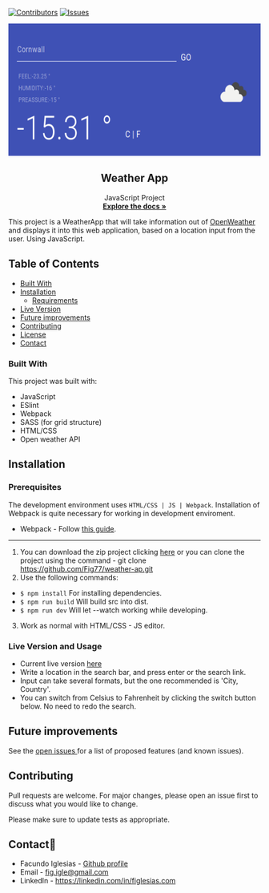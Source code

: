 [![Contributors][contributors-shield]][contributors-url]
[![Issues][issues-shield]][issues-url]
<br />
<p align="center">
  <img src="Rest.png" alt="menu" width="600" height="264">
  <h2 align="center">Weather App</h2>
  <p align="center">
  	JavaScript Project
    <br />
    <a href="https://github.com/Fig77/weather-ap"><strong>Explore the docs »</strong></a>
    <br />
</p>

<!-- ABOUT THE PROJECT -->
This project is a WeatherApp that will take information out of [OpenWeather](https://openweathermap.org/) and displays it into this web application, based on a location input from the user. Using JavaScript.

<!-- TABLE OF CONTENTS -->
## Table of Contents

* [Built With](#built-with)
* [Installation](#installation-and-setup)
	* [Requirements](#perquisites)
* [Live Version](#live-version-and-usage)
* [Future improvements](#future-improvements)
* [Contributing](#contributing)
* [License](#license)
* [Contact](#contact)

### Built With
This project was built with: 
* JavaScript
* ESlint
* Webpack
* SASS (for grid structure)
* HTML/CSS
* Open weather API

## Installation

### Prerequisites
 The development environment uses `HTML/CSS | JS | Webpack`. Installation of Webpack is quite necessary for working in development enviroment.
  - Webpack - Follow [this guide](https://webpack.js.org/guides/installation/).

---

1. You can download the zip project clicking [here](https://github.com/Fig77/weather-ap.git) or you can clone the project using the command - git clone <https://github.com/Fig77/weather-ap.git>
2. Use the following commands: 

- `$ npm install` For installing dependencies.
- `$ npm run build` Will build src into dist.
- `$ npm run dev` Will let --watch working while developing.

3. Work as normal with HTML/CSS - JS editor.

### Live Version and Usage

* Current live version [here](https://weathap1.netlify.app/)
* Write a location in the search bar, and press enter or the search link.
* Input can take several formats, but the one recommended is 'City, Country'.
* You can switch from Celsius to Fahrenheit by clicking the switch button below. No need to redo the search.

<!-- ROADMAP -->

## Future improvements

See the [open issues ](https://github.com/Fig77/weather-ap/issues)for a list of proposed features (and known issues).

## Contributing

Pull requests are welcome. For major changes, please open an issue first to discuss what you would like to change.

Please make sure to update tests as appropriate.

<!-- CONTACT -->
## Contact📱

* Facundo Iglesias - [Github profile](https://github.com/Fig77)
* Email - fig.igle@gmail.com
* LinkedIn - https://linkedin.com/in/figlesias.com

<!-- MARKDOWN LINKS & IMAGES -->
<!-- https://www.markdownguide.org/basic-syntax/#reference-style-links -->
[contributors-shield]: https://img.shields.io/badge/Contributors-1-brightgreen
[contributors-url]: https://github.com/Fig77/weather-ap/graphs/contributors
[issues-shield]: https://img.shields.io/badge/issues-0-%2300ff00
[issues-url]: https://github.com/Fig77/weather-ap/issues
[product-screenshot]: assets/menu.png
